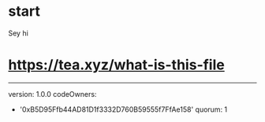 # start
Sey hi
# https://tea.xyz/what-is-this-file
---
version: 1.0.0
codeOwners:
  - '0xB5D95Ffb44AD81D1f3332D760B59555f7FfAe158'
quorum: 1

